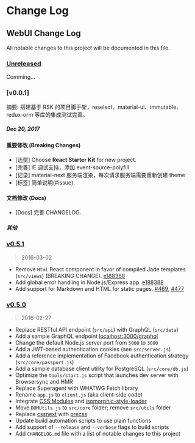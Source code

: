 # Change Log

## WebUI Change Log

All notable changes to this project will be documented in this file.

### [Unreleased][unreleased]

Comming...

### [v0.0.1]

摘要: 搭建基于 RSK 的项目脚手架，reselect、material-ui、immutable、
redux-orm 等库的集成测试完善。

##### _Dec 20, 2017_

#### 重要修改 (Breaking Changes)

* [选型] Choose **React Starter Kit** for new project.
* [完善] IE 调试支持，添加 event-source-polyfill
* [记录] material-next 服务端渲染，每次请求服务端需要重新创建 theme
* [标签] 简单说明(#issue).

#### 文档修改 (Docs)

* [Docs] 完善 CHANGELOG.

##### 其他

### [v0.5.1]

> 2016-03-02

* Remove `Html` React component in favor of compiled Jade templates
  (`src/views`) (BREAKING CHANGE).
  [e188388](https://github.com/kriasoft/react-starter-kit/commit/e188388f87069cdc7d501b385d6b0e46c98fed60)
* Add global error handling in Node.js/Express app.
  [e188388](https://github.com/kriasoft/react-starter-kit/commit/e188388f87069cdc7d501b385d6b0e46c98fed60)
* Add support for Markdown and HTML for static pages.
  [#469](https://github.com/kriasoft/react-starter-kit/pull/469),
  [#477](https://github.com/kriasoft/react-starter-kit/pull/477)

### [v0.5.0]

> 2016-02-27

* Replace RESTful API endpoint (`src/api`) with GraphQL (`src/data`)
* Add a sample GraphQL endpoint
  [localhost:3000/graphql](https://localhost:3000/graphql)
* Change the default Node.js server port from `5000` to `3000`
* Add a JWT-based authentication cookies (see `src/server.js`)
* Add a reference implementation of Facebook authentication strategy
  (`src/core/passport.js`)
* Add a sample database client utility for PostgreSQL (`src/core/db.js`)
* Optimize the `tools/start.js` script that launches dev server with Browsersync
  and HMR
* Replace Superagent with WHATWG Fetch library
* Rename `app.js` to `client.js` (aka client-side code)
* Integrate [CSS Modules](https://github.com/css-modules/css-modules) and
  [isomorphic-style-loader](https://github.com/kriasoft/isomorphic-style-loader)
* Move `DOMUtils.js` to `src/core` folder; remove `src/utils` folder
* Replace [cssnext](http://cssnext.io/) with
  [precss](https://github.com/jonathantneal/precss)
* Update build automation scripts to use plain functions
* Add support of `--release` and `--verbose` flags to build scripts
* Add `CHANGELOG.md` file with a list of notable changes to this project

[unreleased]: https://github.com/kriasoft/react-starter-kit/compare/v0.5.1...HEAD
[v0.5.1]: https://github.com/kriasoft/react-starter-kit/compare/v0.5.0...v0.5.1
[v0.5.0]: https://github.com/kriasoft/react-starter-kit/compare/v0.4.1...v0.5.0
[v0.4.1]: https://github.com/kriasoft/react-starter-kit/compare/v0.4.0...v0.4.1
